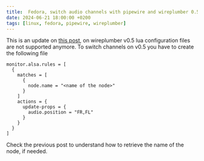```yaml
---
title:  Fedora, switch audio channels with pipewire and wireplumber 0.5
date: 2024-06-21 18:00:00 +0200
tags: [linux, fedora, pipewire, wireplumber]
---
```


This is an update on [this post](2024-02-04-fedora-pipewire-switch-channels.md), on wireplumber v0.5 lua configuration files are not supported anymore. To switch channels on v0.5 you have to create the following file

```spa title=".config/wireplumber/wireplumber.conf.d/51-change-channels.conf"
monitor.alsa.rules = [
  {
    matches = [
      {
        node.name = "<name of the node>"
      }
    ]
    actions = {
      update-props = {
        audio.position = "FR,FL"
      }
    }
  }
]
```

Check the previous post to understand how to retrieve the name of the node, if needed.
